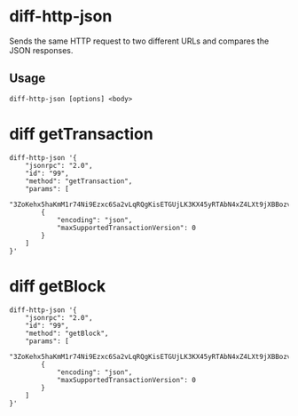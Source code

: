 # diff-http-json

Sends the same HTTP request to two different URLs and compares the JSON responses.

## Usage

```
diff-http-json [options] <body>
```

# diff getTransaction

```
diff-http-json '{
	"jsonrpc": "2.0",
	"id": "99",
	"method": "getTransaction",
	"params": [
		"3ZoKehx5haKmM1r74Ni9Ezxc6Sa2vLqRQgKisETGUjLK3KX45yRTAbN4xZ4LXt9jXBBozvjQ4qTz5eJtq3PD6j2P",
		{
			"encoding": "json",
			"maxSupportedTransactionVersion": 0
		}
	]
}'

```

# diff getBlock

```
diff-http-json '{
	"jsonrpc": "2.0",
	"id": "99",
	"method": "getBlock",
	"params": [
		"3ZoKehx5haKmM1r74Ni9Ezxc6Sa2vLqRQgKisETGUjLK3KX45yRTAbN4xZ4LXt9jXBBozvjQ4qTz5eJtq3PD6j2P",
		{
			"encoding": "json",
			"maxSupportedTransactionVersion": 0
		}
	]
}'

```
